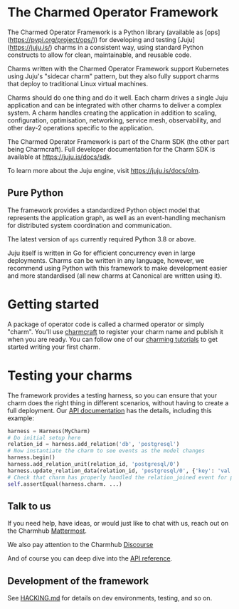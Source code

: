 # The Charmed Operator Framework

The Charmed Operator Framework is a Python library (available as [ops]
(https://pypi.org/project/ops/)) for developing and testing [Juju]
(https://juju.is/) charms in a consistent way, using standard Python constructs
to allow for clean, maintainable, and reusable code.

Charms written with the Charmed Operator Framework support Kubernetes using
Juju's "sidecar charm" pattern, but they also fully support charms that deploy
to traditional Linux virtual machines.

Charms should do one thing and do it well. Each charm drives a single Juju
application and can be integrated with other charms to deliver a complex
system. A charm handles creating the application in addition to scaling,
configuration, optimisation, networking, service mesh, observability, and other
day-2 operations specific to the application.

The Charmed Operator Framework is part of the Charm SDK (the other part being
Charmcraft). Full developer documentation for the Charm SDK is available at
https://juju.is/docs/sdk.

To learn more about the Juju engine, visit https://juju.is/docs/olm.


## Pure Python

The framework provides a standardized Python object model that represents the
application graph, as well as an event-handling mechanism for distributed
system coordination and communication.

The latest version of `ops` currently required Python 3.8 or above.

Juju itself is written in Go for efficient concurrency even in large
deployments. Charms can be written in any language, however, we recommend using
Python with this framework to make development easier and more standardised
(all new charms at Canonical are written using it).


# Getting started

A package of operator code is called a charmed operator or simply "charm".
You'll use [charmcraft](https://juju.is/docs/sdk/install-charmcraft) to
register your charm name and publish it when you are ready. You can follow one
of our [charming tutorials](https://juju.is/docs/sdk/tutorials) to get started
writing your first charm.


# Testing your charms

The framework provides a testing harness, so you can ensure that your charm
does the right thing in different scenarios, without having to create
a full deployment. Our [API documentation](https://ops.readthedocs.io/en/latest/#module-ops.testing)
has the details, including this example:

```python
harness = Harness(MyCharm)
# Do initial setup here
relation_id = harness.add_relation('db', 'postgresql')
# Now instantiate the charm to see events as the model changes
harness.begin()
harness.add_relation_unit(relation_id, 'postgresql/0')
harness.update_relation_data(relation_id, 'postgresql/0', {'key': 'val'})
# Check that charm has properly handled the relation_joined event for postgresql/0
self.assertEqual(harness.charm. ...)
```


## Talk to us

If you need help, have ideas, or would just like to chat with us, reach out on
the Charmhub [Mattermost].

We also pay attention to the Charmhub [Discourse]

And of course you can deep dive into the [API reference].

[Discourse]: https://discourse.charmhub.io/
[API reference]: https://ops.readthedocs.io/
[Mattermost]: https://chat.charmhub.io/charmhub/channels/charm-dev


## Development of the framework

See [HACKING.md](HACKING.md) for details on dev environments, testing, and so
on.
